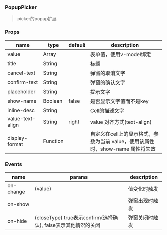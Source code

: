 ### PopupPicker

> picker的popup扩展

### Props

|name|type|default|description|
|----|----|-------|-----------|
|value|Array||表单值，使用v-model绑定|
|title|String||标题|
|cancel-text|String||弹窗的取消文字|
|confirm-text|String||弹窗的确认文字|
|placeholder|String||提示文字|
|show-name|Boolean|false|是否显示文字值而不是key|
|inline-desc|String||Cell的描述文字|
|value-text-align|String|right|value 对齐方式(text-align)|
|display-format|Function||自定义在cell上的显示格式，参数为当前 value，使用该属性时，show-name 属性将失效|

### Events

|name|params|description|
|----|------|-----------|
|on-change|(value)|值变化时触发|
|on-show||弹窗出现时触发|
|on-hide|(closeType) true表示confirm(选择确认), false表示其他情况的关闭|弹窗关闭时触发|
